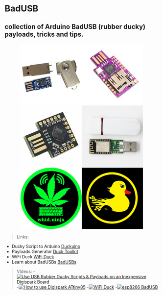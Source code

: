 # BadUSB
## collection of Arduino BadUSB (rubber ducky) payloads, tricks and tips.


<p align="center">
<img src="/img/1.jpg" alt="badusb" style="width:200px;"><img src="/img/2.jpg" alt="badusb" style="width:200px;">
<img src="/img/3.jpg" alt="Digispark" style="width:200px;"><img src="/img/4.jpg" alt="WHID" style="width:200px;">
<img src="/img/whidninja.png" alt="whidninja" style="width:200px;"><img src="/img/hak5.png" alt="hak5" style="width:200px;">
</p>


> Links:
- Ducky Script to Arduino [Duckuino](https://d4n5h.github.io/Duckuino/)   
- Payloads Generator [Duck Toolkit](https://ducktoolkit.com/)
- WiFi Duck [WiFi Duck](https://wifiduck.com/)
- Learn about BadUSBs [BadUSBs](https://learnbadusb.com/)


> Videos:
-[![Use USB Rubber Ducky Scripts & Payloads on an Inexpensive Digispark Board](https://img.youtube.com/vi/A3cB9BDE6XM/0.jpg)](https://www.youtube.com/watch?v=A3cB9BDE6XM)
-[![How to use Digispark ATtiny85](https://img.youtube.com/vi/Xo8rYATKyDA/0.jpg)](https://www.youtube.com/watch?v=Xo8rYATKyDA)
-[![WiFi Duck](https://img.youtube.com/vi/9rxJ1j2seug/0.jpg)](https://www.youtube.com/watch?v=9rxJ1j2seug)
-[![esp8266 BadUSB](https://img.youtube.com/vi/Utq4C9S3-uI/0.jpg)](https://www.youtube.com/watch?v=Utq4C9S3-uI)
